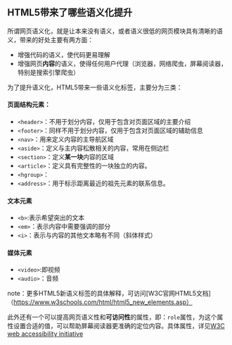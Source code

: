 
## HTML5带来了哪些语义化提升
所谓网页语义化，就是让本来没有语义，或者语义很低的网页模块具有清晰的语义，带来的好处主要有两方面：  

- 增强代码的语义，使代码更易理解  
- 增强网页**内容**的语义，使得任何用户代理（浏览器，网络爬虫，屏幕阅读器，特别是搜索引擎爬虫）
  
为了提升语义化，HTML5带来一些语义化标签，主要分为三类：  
#### 页面结构元素：  

- `<header>`：不用于划分内容，仅用于包含对页面区域的主要介绍
- `<footer>`：同样不用于划分内容，仅用于包含对页面区域的辅助信息
- `<nav>`：用来定义内容的主导航区域
- `<aside>`：定义与主内容松散相关的内容，常用在侧边栏
- `<section>`：定义**某一块**内容的区域
- `<article>`：定义具有完整性的一块独立的内容。
- `<hgroup>`：
- `<address>`：用于标示距离最近的祖先元素的联系信息。

  
#### 文本元素

- `<b>`:表示希望突出的文本
- `<em>`：表示内容中需要强调的部分
- `<i>`：表示与内容的其他文本略有不同（斜体样式）

#### 媒体元素

- `<video>`:即视频
- `<audio>`：音频  

note：更多HTML5新语义标签的具体解释，可访问[W3C官网HTML5文档]（https://www.w3schools.com/html/html5_new_elements.asp）   
  
此外还有一个可以提高网页语义性和**可访问性**的属性，即：`role`属性，为这个属性设置合适的值，可以帮助屏幕阅读器更准确的定位内容。具体属性，详见[W3C web accessibility initiative](https://www.w3.org/WAI/intro/accessibility.php)